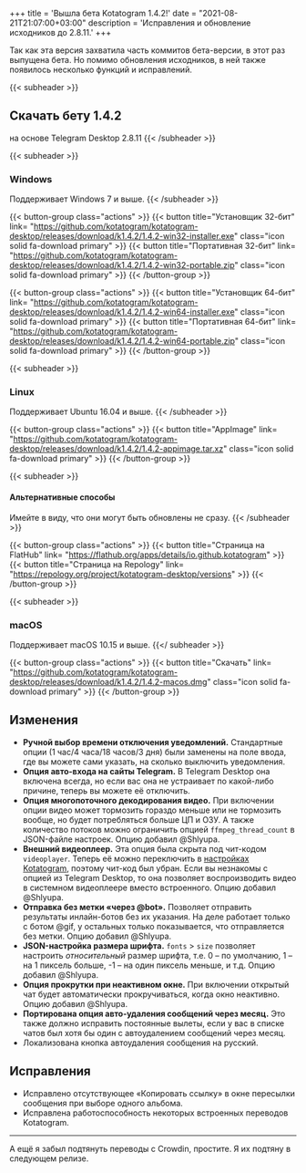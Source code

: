 +++
title = 'Вышла бета Kotatogram 1.4.2!'
date = "2021-08-21T21:07:00+03:00"
description = 'Исправления и обновление исходников до 2.8.11.'
+++

Так как эта версия захватила часть коммитов бета-версии, в этот раз выпущена бета. Но помимо обновления исходников, в ней также появилось несколько функций и исправлений.

{{< subheader >}}
## Скачать бету 1.4.2
на основе Telegram Desktop 2.8.11
{{< /subheader >}}

{{< subheader >}}
### Windows
Поддерживает Windows 7 и выше. 
{{< /subheader >}}

{{< button-group class="actions" >}}
    {{< button title="Установщик 32-бит" link= "https://github.com/kotatogram/kotatogram-desktop/releases/download/k1.4.2/1.4.2-win32-installer.exe" class="icon solid fa-download primary" >}}
    {{< button title="Портативная 32-бит" link= "https://github.com/kotatogram/kotatogram-desktop/releases/download/k1.4.2/1.4.2-win32-portable.zip" class="icon solid fa-download primary" >}}
{{< /button-group >}}

{{< button-group class="actions" >}}
    {{< button title="Установщик 64-бит" link= "https://github.com/kotatogram/kotatogram-desktop/releases/download/k1.4.2/1.4.2-win64-installer.exe" class="icon solid fa-download primary" >}}
    {{< button title="Портативная 64-бит" link= "https://github.com/kotatogram/kotatogram-desktop/releases/download/k1.4.2/1.4.2-win64-portable.zip" class="icon solid fa-download primary" >}}
{{< /button-group >}}

{{< subheader >}}
### Linux
Поддерживает Ubuntu 16.04 и выше.
{{< /subheader >}}

{{< button-group class="actions" >}}
    {{< button title="AppImage" link= "https://github.com/kotatogram/kotatogram-desktop/releases/download/k1.4.2/1.4.2-appimage.tar.xz" class="icon solid fa-download primary" >}}
{{< /button-group >}}

{{< subheader >}}
#### Альтернативные способы
Имейте в виду, что они могут быть обновлены не сразу.
{{< /subheader >}}

{{< button-group class="actions" >}}
    {{< button title="Страница на FlatHub" link= "https://flathub.org/apps/details/io.github.kotatogram" >}}
    {{< button title="Страница на Repology" link= "https://repology.org/project/kotatogram-desktop/versions" >}}
{{< /button-group >}}

{{< subheader >}}
### macOS
Поддерживает macOS 10.15 и выше.
{{</ subheader >}}

{{< button-group class="actions" >}}
    {{< button title="Скачать" link= "https://github.com/kotatogram/kotatogram-desktop/releases/download/k1.4.2/1.4.2-macos.dmg" class="icon solid fa-download primary" >}}
{{< /button-group >}}

## Изменения

* **Ручной выбор времени отключения уведомлений.** Стандартные опции (1 час/4 часа/18 часов/3 дня) были заменены на поле ввода, где вы можете сами указать, на сколько выключить уведомления.
* **Опция авто-входа на сайты Telegram.** В Telegram Desktop она включена всегда, но если вас она не устраивает по какой-либо причине, теперь вы можете её отключить.
* **Опция многопоточного декодирования видео.** При включении опции видео может тормозить гораздо меньше или не тормозить вообще, но будет потребляться больше ЦП и ОЗУ. А также количество потоков можно ограничить опцией `ffmpeg_thread_count` в JSON-файле настроек. Опцию добавил @Shlyupa.
* **Внешний видеоплеер.** Эта опция была скрыта под чит-кодом `videoplayer`. Теперь её можно переключить в [настройках Kotatogram](tg://settings/kotato), поэтому чит-код был убран. Если вы незнакомы с опцией из Telegram Desktop, то она позволяет воспроизводить видео в системном видеоплеере вместо встроенного. Опцию добавил @Shlyupa.
* **Отправка без метки «через @bot».** Позволяет отправить результаты инлайн-ботов без их указания. На деле работает только с ботом @gif, у остальных только показывается, что отправляется без метки. Опцию добавил @Shlyupa.
* **JSON-настройка размера шрифта.** `fonts` > `size` позволяет настроить _относительный_ размер шрифта, т.е. 0 – по умолчанию, 1 – на 1 пиксель больше, -1 – на один пиксель меньше, и т.д. Опцию добавил @Shlyupa.
* **Опция прокрутки при неактивном окне.** При включении открытый чат будет автоматически прокручиваться, когда окно неактивно. Опцию добавил @Shlyupa.
* **Портирована опция авто-удаления сообщений через месяц.** Это также должно исправить постоянные вылеты, если у вас в списке чатов был хотя бы один с автоудалением сообщений через месяц.
* Локализована кнопка автоудаления сообщения на русский.

## Исправления

* Исправлено отсутствующее «Копировать ссылку» в окне пересылки сообщения при выборе одного альбома.
* Исправлена работоспособность некоторых встроенных переводов Kotatogram.

---

А ещё я забыл подтянуть переводы с Crowdin, простите. Я их подтяну в следующем релизе.
